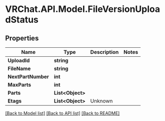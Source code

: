 # VRChat.API.Model.FileVersionUploadStatus

## Properties

Name | Type | Description | Notes
------------ | ------------- | ------------- | -------------
**UploadId** | **string** |  | 
**FileName** | **string** |  | 
**NextPartNumber** | **int** |  | 
**MaxParts** | **int** |  | 
**Parts** | **List&lt;Object&gt;** |  | 
**Etags** | **List&lt;Object&gt;** | Unknown | 

[[Back to Model list]](../README.md#documentation-for-models) [[Back to API list]](../README.md#documentation-for-api-endpoints) [[Back to README]](../README.md)

